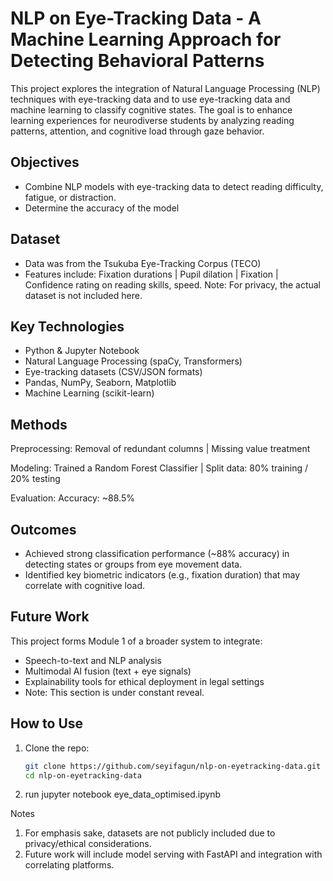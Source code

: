 # NLP on Eye-Tracking Data - A Machine Learning Approach for Detecting Behavioral Patterns

This project explores the integration of Natural Language Processing (NLP) techniques with eye-tracking data and to use eye-tracking data and machine learning to classify cognitive states. 
The goal is to enhance learning experiences for neurodiverse students by analyzing reading patterns, attention, and cognitive load through gaze behavior.

## Objectives

- Combine NLP models with eye-tracking data to detect reading difficulty, fatigue, or distraction.
- Determine the accuracy of the model
## Dataset
- Data was from the Tsukuba Eye-Tracking Corpus (TECO)
- Features include:
  Fixation durations | Pupil dilation | Fixation | Confidence rating on reading skills, speed.
Note: For privacy, the actual dataset is not included here.

## Key Technologies

- Python & Jupyter Notebook
- Natural Language Processing (spaCy, Transformers)
- Eye-tracking datasets (CSV/JSON formats)
- Pandas, NumPy, Seaborn, Matplotlib
- Machine Learning (scikit-learn)

## Methods
Preprocessing: Removal of redundant columns | Missing value treatment

Modeling: Trained a Random Forest Classifier | Split data: 80% training / 20% testing

Evaluation: Accuracy: ~88.5%

## Outcomes
- Achieved strong classification performance (~88% accuracy) in detecting states or groups from eye movement data.
- Identified key biometric indicators (e.g., fixation duration) that may correlate with cognitive load.

## Future Work
This project forms Module 1 of a broader system to integrate:
- Speech-to-text and NLP analysis
- Multimodal AI fusion (text + eye signals)
- Explainability tools for ethical deployment in legal settings
- Note: This section is under constant reveal.
  
## How to Use

1. Clone the repo:
   ```bash
   git clone https://github.com/seyifagun/nlp-on-eyetracking-data.git
   cd nlp-on-eyetracking-data
   
2.  run jupyter notebook eye_data_optimised.ipynb

Notes
1.  For emphasis sake, datasets are not publicly included due to privacy/ethical considerations.
2.  Future work will include model serving with FastAPI and integration with correlating platforms.
